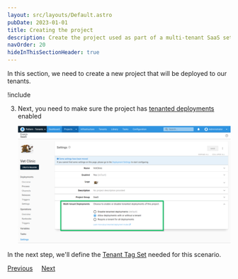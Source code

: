```yaml
---
layout: src/layouts/Default.astro
pubDate: 2023-01-01
title: Creating the project
description: Create the project used as part of a multi-tenant SaaS setup in Octopus Deploy.
navOrder: 20
hideInThisSectionHeader: true
---
```


In this section, we need to create a new project that will be deployed to our tenants.

!include <tenants-create-project>

3. Next, you need to make sure the project has [tenanted deployments](/docs/tenants/tenant-creation/tenanted-deployments/) enabled

    ![](images/enable-tenanted-deployments.png "width=500")

In the next step, we'll define the [Tenant Tag Set](/docs/tenants/guides/multi-tenant-saas-application/creating-tenant-tag-set/) needed for this scenario.

<span><a class="btn btn-secondary" href="/docs/tenants/guides/multi-tenant-saas-application/creating-new-lifecycle">Previous</a></span>&nbsp;&nbsp;&nbsp;&nbsp;&nbsp;<span><a class="btn btn-success" href="/docs/tenants/guides/multi-tenant-saas-application/creating-tenant-tag-set">Next</a></span>
